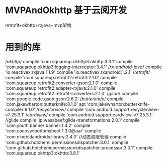 # MVPAndOkhttp 基于云阅开发 
retrofit+okhttp+rxjava+mvp架构
# 用到的库
/*okhttp*/
compile 'com.squareup.okhttp3:okhttp:3.3.1'
compile 'com.squareup.okhttp3:logging-interceptor:3.4.1'
/*rx-android-java*/
compile 'io.reactivex:rxjava:1.1.9'
compile 'io.reactivex:rxandroid:1.2.1'
/*retrofit*/
compile 'com.squareup.retrofit2:retrofit:2.1.0'
compile 'com.squareup.retrofit2:converter-gson:2.1.0'
compile 'com.squareup.retrofit2:adapter-rxjava:2.1.0'
compile 'com.squareup.retrofit2:retrofit-converters:2.1.0'
/*gson*/
compile 'com.google.code.gson:gson:2.6.2'
/*butterknife*/
compile 'com.jakewharton:butterknife:8.1.0'
apt 'com.jakewharton:butterknife-compiler:8.1.0'
/*recyclerview*/
compile 'com.android.support:recyclerview-v7:25.3.1'
/*cardview*/
compile 'com.android.support:cardview-v7:25.3.1'
//glide
compile 'jp.wasabeef:glide-transformations:2.0.1'
compile 'com.youth.banner:banner:1.4.2'
compile 'com.cocosw:bottomsheet:1.3.0@aar'
compile 'com.nineoldandroids:library:2.4.0'
//动态权限管理
compile 'com.github.hotchemi:permissionsdispatcher:3.0.1'
compile "com.github.hotchemi:permissionsdispatcher-processor:3.0.1"
compile 'com.squareup.okhttp3:okhttp:3.8.1'
